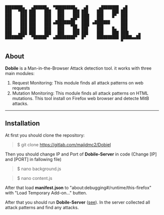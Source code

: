 ```

████████▄   ▄██████▄  ▀█████████▄   ▄█     ▄████████  ▄█
███   ▀███ ███    ███   ███    ███ ███    ███    ███ ███
███    ███ ███    ███   ███    ███ ███▌   ███    █▀  ███
███    ███ ███    ███  ▄███▄▄▄██▀  ███▌  ▄███▄▄▄     ███
███    ███ ███    ███ ▀▀███▀▀▀██▄  ███▌ ▀▀███▀▀▀     ███
███    ███ ███    ███   ███    ██▄ ███    ███    █▄  ███
███   ▄███ ███    ███   ███    ███ ███    ███    ███ ███▌    ▄
████████▀   ▀██████▀  ▄█████████▀  █▀     ██████████ █████▄▄██
                                                     ▀

```                       

## About
**Dobile** is a Man-in-the-Browser Attack detection tool. it works with three main modules:
1. Request Monitoring: This module finds all attack patterns on web requests
2. Mutation Monitoring: This module finds all attack patterns on HTML mutations.
This tool install on Firefox web browser and detecte MitB attacks.

----
## Installation
At first you should clone the repository:
> $ git clone https://gitlab.com/majidmc2/Dobiel

Then you should change IP and Port of **Dobile-Server** in code (Change [IP] and [PORT] in fallowing file)
> $ nano background.js

> $ nano content.js

After that load **manifest.json**  to "about:debugging#/runtime/this-firefox" with "Load Temporary Add-on…" butten.

After that you should run **Dobile-Server** ([see](https://github.com/majidmc2/Dobiel-Server "Link")). In the server collected all attack patterns and find any attacks.
